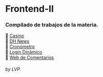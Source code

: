 # Frontend-II
### Compilado de trabajos de la materia. 
🌸 [Casino](https://lauvp-dev.github.io/Frontend-II/01-Casino/ "Casino")  
🌸 [DH News](https://lauvp-dev.github.io/Frontend-II/02-DHNews/ "DH News")  
🌸 [Cronómetro](https://lauvp-dev.github.io/Frontend-II/03-Cronometro/ "Cronómetro")  
🌸 [Login Dinámico](https://lauvp-dev.github.io/Frontend-II/04-LoginDinamico/ "Login Dinámico")  
🌸 [Web de Comentarios](https://lauvp-dev.github.io/Frontend-II/05-WebComentarios/ "Web de Comentarios")  
 
###### by LVP.
